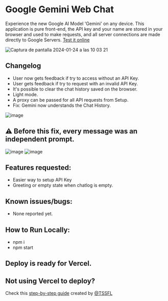
# Google Gemini Web Chat

Experience the new Google AI Model 'Gemini' on any device. 
This application is pure front-end, the API key and your name are stored in your browser and used to make requests, and all server connections are made directly to Google Servers.
[Test it online](https://google-gemini-ui.vercel.app/)

![Captura de pantalla 2024-01-24 a las 10 03 21](https://github.com/fjosue4/google-gemini-ui/assets/85136931/05d836b1-7fb1-4df4-8515-d5b7ebffd1a9)


## Changelog

- User now gets feedback if try to access without an API Key.
- User gets feedback if try to request with an invalid API Key.
- It's possible to clear the chat history saved on the browser.
- Light mode.
- A proxy can be passed for all API requests from Setup.
- Fix: Gemini now understands the Chat History.

![image](https://github.com/fjosue4/google-gemini-ui/assets/85136931/b4f15537-6e23-482f-9822-d9d4191dc320)

## ⚠️ Before this fix, every message was an independent prompt.

![image](https://github.com/fjosue4/google-gemini-ui/assets/85136931/ca32447d-aded-488d-866b-8f5db594e04b)
![image](https://github.com/fjosue4/google-gemini-ui/assets/85136931/122d3a93-1011-458d-b064-c650213fc209)


## Features requested:
- Easier way to setup API Key
- Greeting or empty state when chatlog is empty.

## Known issues/bugs:
- None reported yet.

## How to Run Locally:
- npm i
- npm start

## Deploy is ready for Vercel.

## Not using Vercel to deploy?
Check this [step-by-step guide](https://www.tssfl.com/viewtopic.php?t=6778) created by [@TSSFL](https://github.com/TSSFL)

